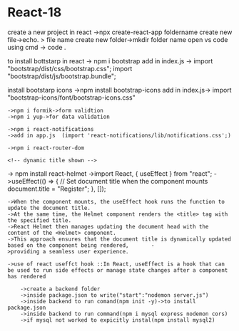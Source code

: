 # React-18
create a new project in react ->npx create-react-app foldername
    create new file->echo. > file name
    create new folder->mkdir folder name
    open vs code using cmd -> code .

to install bottstarp in react -> npm i bootstrap
    add in index.js ->
    import "bootstrap/dist/css/bootstrap.css";
    import "bootstrap/dist/js/bootstrap.bundle";


install bootstarp icons ->npm install bootstrap-icons
    add in index.js-> import "bootstrap-icons/font/bootstrap-icons.css"


<!-- using form validation and data validation -->
    ->npm i formik->form validtion
    ->npm i yup->for data validation

<!-- for notification     -->
    ->npm i react-notifications
    ->add in app.js  (import 'react-notifications/lib/notifications.css';)

<!-- for navigating purpose to install -->
    ->npm i react-router-dom

    <!-- dynamic title shown -->
   -> npm install react-helmet
   ->import React, { useEffect } from "react";
   ->useEffect(() => {
    // Set document title when the component mounts
    document.title = "Register";
  }, []);
  <!-- how it works -->
    ->When the component mounts, the useEffect hook runs the function to update the document title.
    ->At the same time, the Helmet component renders the <title> tag with the specified title.
    ->React Helmet then manages updating the document head with the content of the <Helmet> component.
    ->This approach ensures that the document title is dynamically updated based on the component being rendered,       -
    >providing a seamless user experience.

    ->use of react useffct hook ::In React, useEffect is a hook that can be used to run side effects or manage state changes after a component has rendered


<!--create a backend  -->
        ->create a backend folder
        ->inside package.json to write("start":"nodemon server.js")
        ->inside backend to run comand(npm init -y)->to install package.json
        ->inside backend to run command(npm i mysql express nodemon cors)
        ->if mysql not worked to expicitly instal(npm install mysql2)
        
